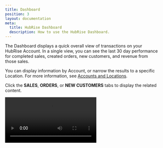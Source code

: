 ```yaml
---
title: Dashboard
position: 3
layout: documentation
meta:
  title: HubRise Dashboard
  description: How to use the HubRise Dashboard.
---
```


The Dashboard displays a quick overall view of transactions on your HubRise Account. In a single view, you can see the last 30 day performance for completed sales, created orders, new customers, and revenue from those sales.

You can display information by Account, or narrow the results to a specific Location. For more information, see [Accounts and Locations](../gettingstarted/#accounts-and-locations).

Click the **SALES**, **ORDERS**, or **NEW CUSTOMERS** tabs to display the related content.

![Changing tabs from the Dashboard.](../images/010-dashboard-tab-switching.webm)
